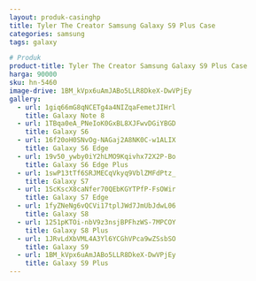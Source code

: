 ```yaml
---
layout: produk-casinghp
title: Tyler The Creator Samsung Galaxy S9 Plus Case
categories: samsung
tags: galaxy

# Produk
product-title: Tyler The Creator Samsung Galaxy S9 Plus Case
harga: 90000
sku: hn-5460
image-drive: 1BM_kVpx6uAmJABo5LLR8DkeX-DwVPjEy
gallery:
  - url: 1giq66mG8qNCETg4a4NIZqaFemetJIHrl
    title: Galaxy Note 8
  - url: 1TBqa0eA_PNeIoK0GxBL8XJFwvDGiYBGD
    title: Galaxy S6
  - url: 16f20oH0SNvOg-NAGaj2A8NK0C-w1ALIX
    title: Galaxy S6 Edge
  - url: 19v50_ywby0iY2hLMO9Kqivhx72X2P-Bo
    title: Galaxy S6 Edge Plus
  - url: 1swP13tTf6SRJMECqVkyq9VblZMFdPtz_
    title: Galaxy S7
  - url: 1ScKscX8caNfer70QEbKGYTPfP-FsOWir
    title: Galaxy S7 Edge
  - url: 1fyZNeNg6vQCVi17tplJWd7JmUbJdwL06
    title: Galaxy S8
  - url: 1251pKTOi-nbV9z3nsjBPFhzWS-7MPCOY
    title: Galaxy S8 Plus
  - url: 1JRvLdXbVML4A3Yl6YCGhVPca9wZSsbSO
    title: Galaxy S9
  - url: 1BM_kVpx6uAmJABo5LLR8DkeX-DwVPjEy
    title: Galaxy S9 Plus
---
```

